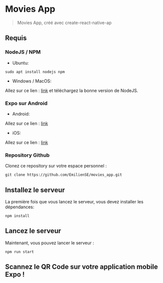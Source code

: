 # Movies App

> Movies App, créé avec create-react-native-ap

## Requis

### NodeJS / NPM
- Ubuntu:
~~~
sudo apt install nodejs npm 
~~~
- Windows / MacOS:

Allez sur ce lien : [link](https://nodejs.org/en/download/ "Page de téléchargement de NodeJS") et téléchargez la bonne version de NodeJS.

### Expo sur Android
- Android:

Allez sur ce lien : [link](https://play.google.com/store/apps/details?id=host.exp.exponent&hl=fr "Expo sur Android")

- iOS:

Allez sur ce lien : [link](https://apps.apple.com/fr/app/expo-client/id982107779 "Expo sur iOS")


### Repository Github

Clonez ce repository sur votre espace personnel :
~~~
git clone https://github.com/EmilienSE/movies_app.git
~~~

## Installez le serveur

La première fois que vous lancez le serveur, vous devez installer les dépendances:

~~~
npm install
~~~

## Lancez le serveur

Maintenant, vous pouvez lancer le serveur :

~~~
npm run start
~~~

## Scannez le QR Code sur votre application mobile Expo !